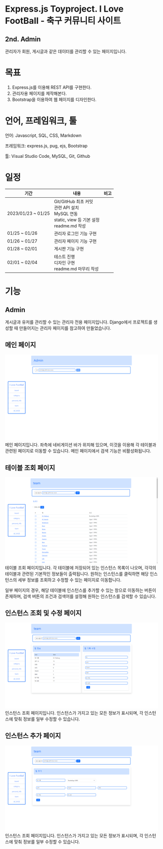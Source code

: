 # Express.js Toyproject. I Love FootBall - 축구 커뮤니티 사이트
## 2nd. Admin
관리자가 회원, 게시글과 같은 데이터를 관리할 수 있는 페이지입니다. 

# 목표
1. Express.js를 이용해 REST API를 구현한다.
2. 관리자용 페이지를 제작해본다.
3. Bootstrap을 이용하여 웹 페이지를 디자인한다.

# 언어, 프레임워크, 툴
언어: Javascript, SQL, CSS, Markdown

프레임워크: express.js, pug, ejs, Bootstrap

툴: Visual Studio Code, MySQL, Git, Github

# 일정
| 기간 | 내용 | 비고 |
|---|---|---|
| 2023/01/23 ~ 01/25 | Git/GitHub 최초 커밋 <br> 관련 API 설치 <br> MySQL 연동 <br> static, view 등 기본 설정 <br> readme.md 작성 |  |
| 01/25 ~ 01/26 | 관리자 로그인 기능 구현 |  |
| 01/26 ~ 01/27 | 관리자 페이지 기능 구현 |  |
| 01/28 ~ 02/01 | 게시판 기능 구현 |  |
| 02/01 ~ 02/04 | 테스트 진행 <br> 디자인 구현 <br> readme.md 마무리 작성 |  |

# 기능
## Admin
게시글과 유저를 관리할 수 있는 관리자 전용 페이지입니다. Django에서 프로젝트를 생성할 때 만들어지는 관리자 페이지를 참고하여 만들었습니다.

## 메인 페이지
![](./readmeFiles/main.png)
메인 페이지입니다. 좌측에 네비게이션 바가 위치해 있으며, 이것을 이용해 각 테이블과 관련된 페이지로 이동할 수 있습니다. 메인 페이지에서 검색 기능은 비활성화됩니다.

## 테이블 조회 페이지
![](./readmeFiles/table.png)
테이블 조회 페이지입니다. 각 테이블에 저장되어 있는 인스턴스 목록이 나오며, 각각의 테이블과 관련된 기본적인 정보들이 출력됩니다. 원하는 인스턴스를 클릭하면 해당 인스턴스의 세부 정보를 조회하고 수정할 수 있는 페이지로 이동합니다.

일부 페이지의 경우, 해당 테이블에 인스턴스를 추가할 수 있는 창으로 이동하는 버튼이 존재하며, 검색 버튼의 조건과 검색어를 설정해 원하는 인스턴스를 검색할 수 있습니다.

## 인스턴스 조회 및 수정 페이지
![](./readmeFiles/instance.png)
인스턴스 조회 페이지입니다. 인스턴스가 가지고 있는 모든 정보가 표시되며, 각 인스턴스에 맞춰 정보를 일부 수정할 수 있습니다.

## 인스턴스 추가 페이지
![](./readmeFiles/add_instance.png)
인스턴스 조회 페이지입니다. 인스턴스가 가지고 있는 모든 정보가 표시되며, 각 인스턴스에 맞춰 정보를 일부 수정할 수 있습니다.